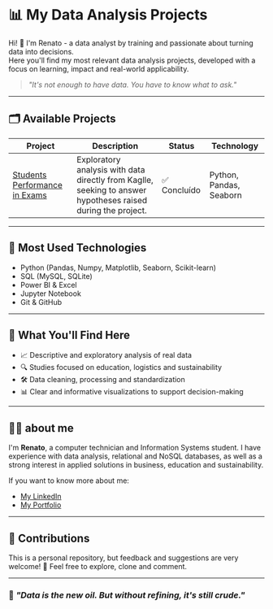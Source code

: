 # 📊 My Data Analysis Projects

Hi! 👋 I'm Renato - a data analyst by training and passionate about turning data into decisions.  
Here you'll find my most relevant data analysis projects, developed with a focus on learning, impact and real-world applicability.

> _"It's not enough to have data. You have to know what to ask."_  

---

## 🗂️ Available Projects

| Project | Description | Status | Technology |
|--------|-----------|--------|-------------|
| [Students Performance in Exams](./Students_Performance_in_Exams) | Exploratory analysis with data directly from Kaglle, seeking to answer hypotheses raised during the project. | ✅ Concluído | Python, Pandas, Seaborn |

---

## 🔧 Most Used Technologies

- Python (Pandas, Numpy, Matplotlib, Seaborn, Scikit-learn)
- SQL (MySQL, SQLite)
- Power BI & Excel
- Jupyter Notebook
- Git & GitHub

---

## 🎯 What You'll Find Here

- 📈 Descriptive and exploratory analysis of real data
- 🔍 Studies focused on education, logistics and sustainability
- 🛠️ Data cleaning, processing and standardization
- 📊 Clear and informative visualizations to support decision-making

---

## 🙋‍♂️ about me

I'm **Renato**, a computer technician and Information Systems student. I have experience with data analysis, relational and NoSQL databases, as well as a strong interest in applied solutions in business, education and sustainability.

If you want to know more about me:

- [My LinkedIn](https://linkedin.com/in/seuperfil)
- [My Portfolio](https://seusite.com) 

---

## 🤝 Contributions

This is a personal repository, but feedback and suggestions are very welcome! 🚀 
Feel free to explore, clone and comment.

---

### 🧭 *"Data is the new oil. But without refining, it's still crude."*


